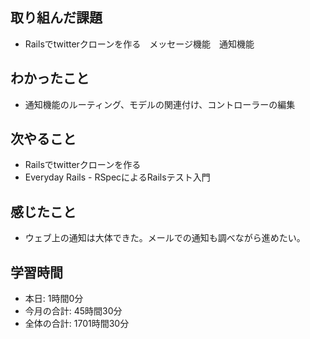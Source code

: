 ## 取り組んだ課題
- Railsでtwitterクローンを作る　メッセージ機能　通知機能
## わかったこと
- 通知機能のルーティング、モデルの関連付け、コントローラーの編集
## 次やること
- Railsでtwitterクローンを作る
- Everyday Rails - RSpecによるRailsテスト入門
## 感じたこと
- ウェブ上の通知は大体できた。メールでの通知も調べながら進めたい。
## 学習時間
- 本日: 1時間0分
- 今月の合計: 45時間30分
- 全体の合計: 1701時間30分
